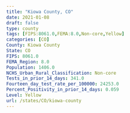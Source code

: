 ```yaml
---
title: "Kiowa County, CO"
date: 2021-01-08
draft: false
type: county
tags: [FIPS:8061.0,FEMA:8.0,Non-core,Yellow]
categories: [CO]
County: Kiowa County
State: CO
FIPS: 8061.0
FEMA_Region: 8.0
Population: 1406.0
NCHS_Urban_Rural_Classification: Non-core
Tests_in_prior_14_days: 341.0
Fourteen_day_test_rate_per_100000: 24253.0
Percent_Positivity_in_prior_14_days: 0.059
Level: Yellow
url: /states/CO/kiowa-county
---
```



